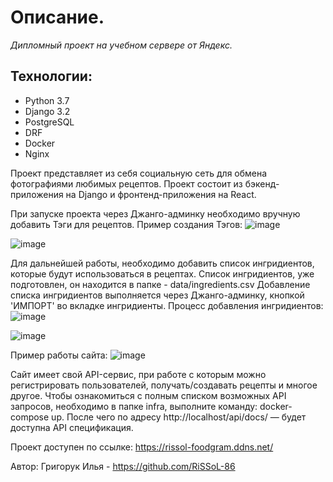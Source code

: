 # Описание.

_Дипломный проект на учебном сервере от Яндекс._

## Технологии:
* Python 3.7
* Django 3.2
* PostgreSQL
* DRF
* Docker
* Nginx

Проект представляет из себя социальную сеть для обмена фотографиями любимых рецептов.
Проект состоит из бэкенд-приложения на Django и фронтенд-приложения на React.


При запуске проекта через Джанго-админку необходимо вручную добавить Тэги для рецептов.
Пример создания Тэгов:
![image](https://github.com/RiSSoL-86/foodgram-project-react/assets/110422516/c976d647-0bb8-49cc-a867-0fb5ce9379ee)

![image](https://github.com/RiSSoL-86/foodgram-project-react/assets/110422516/76c64cd7-3700-4626-aa4f-8a075492079f)


Для дальнейшей работы, необходимо добавить список ингридиентов, которые будут использоваться в рецептах.
Список ингридиентов, уже подготовлен, он находится в папке - data/ingredients.csv
Добавление списка ингридиентов выполняется через Джанго-админку, кнопкой 'ИМПОРТ' во вкладке ингридиенты.
Процесс добавления ингридиентов:
![image](https://github.com/RiSSoL-86/foodgram-project-react/assets/110422516/ddea3b57-457d-459d-879e-f0ddce751d9e)

![image](https://github.com/RiSSoL-86/foodgram-project-react/assets/110422516/6a77b9a9-d5da-4fd0-a020-6e91a6af74ab)


Пример работы сайта:
![image](https://github.com/RiSSoL-86/foodgram-project-react/assets/110422516/787dd0f7-a6dc-4a65-9eb6-b6b4cd4dd94b)

Сайт имеет свой API-сервис, при работе с которым можно регистрировать пользователей, получать/создавать рецепты и многое другое.
Чтобы ознакомиться с полным списком возможных API запросов, необходимо в папке infra, выполните команду: docker-compose up.
После чего по адресу http://localhost/api/docs/ — будет доступна API спецификация. 


Проект доступен по ссылке: https://rissol-foodgram.ddns.net/

Автор: Григорук Илья - https://github.com/RiSSoL-86

